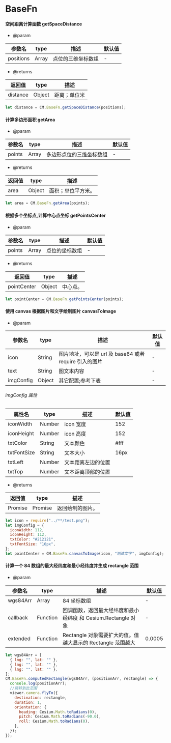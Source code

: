 # BaseFn

#### 空间距离计算函数 getSpaceDistance

- @param

| 参数名    | type  | 描述           | 默认值 |
| --------- | ----- | -------------- | ------ |
| positions | Array | 点位的三维坐标数组 | -      |

- @returns

| 返回值   | type   | 描述       |
| -------- | ------ | ---------- |
| distance | Object | 距离；单位米 |

```js
let distance = CM.BaseFn.getSpaceDistance(positions);
```

#### 计算多边形面积 getArea

- @param

| 参数名 | type  | 描述                 | 默认值 |
| ------ | ----- | -------------------- | ------ |
| points | Array | 多边形点位的三维坐标数组 | -      |

- @returns

| 返回值 | type   | 描述   |
| ------ | ------ | ------ |
| area   | Object | 面积；单位平方米。 |

```js
let area = CM.BaseFn.getArea(points);
```

#### 根据多个坐标点,计算中心点坐标 getPointsCenter

- @param

| 参数名 | type  | 描述           | 默认值 |
| ------ | ----- | -------------- | ------ |
| points | Array | 点位的坐标数组 | -      |

- @returns

| 返回值      | type   | 描述     |
| ----------- | ------ | -------- |
| pointCenter | Object | 中心点。 |

```js
let pointCenter = CM.BaseFn.getPointsCenter(points);
```

#### 使用 canvas 根据图片和文字绘制图片 canvasToImage

- @param

| 参数名    | type   | 描述                                                   | 默认值 |
| --------- | ------ | ------------------------------------------------------ | ------ |
| icon      | String | 图片地址，可以是 url 及 base64 或者 require 引入的图片 | -      |
| text      | String | 图文本内容                                             | -      |
| imgConfig | Object | 其它配置;参考下表                                      | -      |

###### imgConfig 属性

| 属性名      | type   | 描述               | 默认值 |
| ----------- | ------ | ------------------ | ------ |
| iconWidth   | Number | icon 宽度          | 152    |
| iconHeight  | Number | icon 高度          | 152    |
| txtColor    | String | 文本颜色           | #fff   |
| txtFontSize | String | 文本大小           | 16px   |
| txtLeft     | Number | 文本距离左边的位置 |        |
| txtTop      | Number | 文本距离顶部的位置 |        |

- @returns

| 返回值  | type    | 描述             |
| ------- | ------- | ---------------- |
| Promise | Promise | 返回绘制的图片。 |

```js
let icon = require("../**/test.png");
let imgConfig = {
  iconWidth: 112,
  iconHeight: 112,
  txtColor: "#212121",
  txtFontSize: "16px",
};
let pointCenter = CM.BaseFn.canvasToImage(icon, "测试文字", imgConfig);
```

#### 计算一个 84 数组的最大经纬度和最小经纬度并生成 rectangle 范围

- @param

| 参数名   | type     | 描述                                                          | 默认值 |
| -------- | -------- | ------------------------------------------------------------- | ------ |
| wgs84Arr | Array    | 84 坐标数组                                                   | -      |
| callback | Function | 回调函数，返回最大经纬度和最小经纬度 和 Cesium.Rectangle 对象 | -      |
| extended | Function | Rectangle 对象需要扩大的值。值越大显示的 Rectangle 范围越大   | 0.0005 |

```js
let wgs84Arr = [
  { lng: "", lat: "" },
  { lng: "", lat: "" },
  { lng: "", lat: "" },
];
CM.BaseFn.computedRectangle(wgs84Arr, (positionArr, rectangle) => {
  console.log(positionArr);
  //跳转到此范围
  viewer.camera.flyTo({
    destination: rectangle,
    duration: 1,
    orientation: {
      heading: Cesium.Math.toRadians(0),
      pitch: Cesium.Math.toRadians(-90.0),
      roll: Cesium.Math.toRadians(0),
    },
  });
});
```
